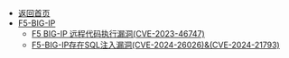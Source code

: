 - [返回首页](/)
- [F5-BIG-IP](F5-BIG-IP/)
  - [F5 BIG-IP 远程代码执行漏洞(CVE-2023-46747)](F5-BIG-IP/F5%20BIG-IP%20远程代码执行漏洞(CVE-2023-46747).md)
  - [F5-BIG-IP存在SQL注入漏洞(CVE-2024-26026)&(CVE-2024-21793)](F5-BIG-IP/F5-BIG-IP存在SQL注入漏洞(CVE-2024-26026)&(CVE-2024-21793).md)
